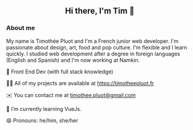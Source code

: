 ## <div align="center">Hi there, I'm Tim 👋</div>

### About me

My name is Timothée Pluot and I'm a French junior web developer. I'm passionate about design, art, food and pop culture. I'm flexible and I learn quickly. I studied web development after a degree in foreign languages (English and Spanish) and I'm now working at Namkin.

🤝 Front End Dev (with full stack knowledge)

👨‍💻 All of my projects are available at https://timotheepluot.fr

✉️ You can contact me at timothee.pluot@gmail.com

🌱 I’m currently learning VueJs.

😄 Pronouns: he/him, she/her

